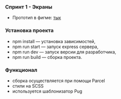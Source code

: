 ### Спринт 1 - Экраны
- Прототип в фигме: [тык](https://www.figma.com/file/24EUnEHGEDNLdOcxg7ULwV/Chat?node-id=12%3A35)
### Установка проекта
- npm install — установка зависимостей,
- npm run start — запуск express сервера,
- npm run dev — запуск версии для разработчика,
- npm run build — сборка проекта.
### Функционал
- сборка осуществляется при помощи Parcel
- стили на SCSS
- используется шаблонизатор Pug
